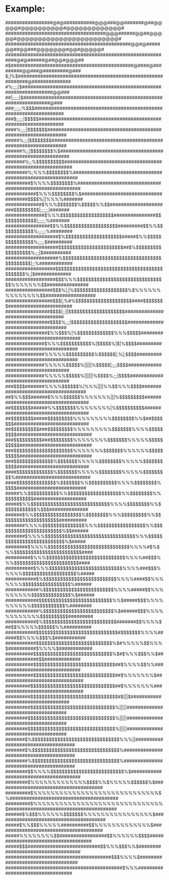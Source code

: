 # Example:

<p>
 #################@#@###########@@@###@@#######@##@@@@@#@@@@@@@@@@#@@@@@@@@@@@@@#
####################################@@@######@@##@@@@@#@@@@@@@@@@@@@@@@@@@@@@@@#
#############################################@@#@#####@@##@@###@@@@@@@#@@#@@@@@#
############################################################@#@######@##@@#@@@##
#$############################################@####@#########@@###@#########@###
$;|%$############################################################@##############
#%;;;;|$###################################################################@@###
##|;;;;;|$##################################################################@###
###;;;;;;%$$$###################################################################
###$;;;;;|$$$$$#################################################################
####%;;;;|$$$$$$$###############################################################
#####%;;;|$$$$$$$$##############################################################
######%;;|$$$$$$$$%$############################################################
#######%;;%$$$$$$$$$$###########################################################
########%;%%%$$$$$$$$%##########################################################
#########$%%%%$$$$$$$$%#########################################################
###########$%%%$$$$$$$$%$#####################################$$$$%||%%%%#######
#############$%%%$$$$$$$%$$$$$%%$$######################$$$$$$$$$|;;;;;;|#######
##############$%%%$$$$$$$$$$$$$$$$$$$###############$$$$$$$$$$$$$|;;;;;;%#######
################$$%%$$$$$$$$$$$$$$$$$$$#########$$%%$$$$$$$$$$$$%;;;;;;%########
###################$%$$$$$$$$$$$$$$$$$$$$#####$%%$$$$$$$$$$$$$$$%;;;;;$#########
###################$$$$$$$$$$$$$$$$$$$$$$$##$%$$$$$$$$$$$$$$$$$$%;;;|$##########
###################%$$$$$$$$$$$$$$$$$$$$$$$$$$$$$$$$$$$$$$$$$$$$|;;%############
##################$$$$$$$$$$$$$$$$$$$$$$$$$$$$$$$$$$$$$$$$$$$$$%;|$#############
##################$$$%%%$$$$$$$$$$$$$$$$$$$$$$$$$$$$$$$$%%%%%%%$$###############
#################$$$%|;|%$$$$$$$$$$$$$$$$$$$%$%%%%%%%%%%%%%%$$##################
#################$$$|;%#%$$$$$$$$$$$$$$$$$$$$####$$$$$$$$#######################
################$$$$|;;||$$$$$$$$$$$$$$$$$$$$###################################
################$$$$%;;;|$$$$$$$$$$$$$$$$$$$$###################################
###############$%%$$$%|%$$$$$$$$$$$$$%%%$$$$$###################################
##############$%%%$$$$$$$$$$$%|$$$$$%|$|%$$$$###################################
##############%%%%%$$$$$$$$$$%$$$$$$|;%|;$$$$###################################
##############%%%%%$$$$$%|||||%$$$$$|;;;;$$$$###################################
##############%%%%%$$$$$%||||||%$$$$%;;;|$$$$###################################
###$$$$#######%%%%$$$$$$%|%%%||||%%$$%%%$$$$####################################
##$%%$$$######$%%%$$$$$$%%%%%%%|||%$$$$$$$$$####################################
##$$$$$$$######%%$$$$$$$%%%%%%%%|%$$$$$$$$$$####################################
##$$$$$$$$#####$$$$$$$$$%%%%%%%%%$$$$$$$$%%$##$$$$$$$###########################
##$$$$$$$$$$###$$$$$$$$$%%%%%%%%%$$$$$$$%%%%$$$$$$$$$###########################
###$$$$$$$$$$###$$$$$$$$%%%%%%%%$$$$$$$%%%%%$$$$$$$$$$##########################
###$$$$$$$$$$$$$$$$$$$$$%%%%%%%$$$$$$$%%%%%%$$$$$$$$$$##########################
###$$$$$$$$$$$$$$%$$$$$$$%%%%%$$$$$$$$%%%%%$$$$$$$$$$$##########################
####$$$$$$$$$$$$$%$$$$$$$%%%%%$$$$$$$$%%%%%$$$$$$$$$%###########################
####$$$$$$$$$$$$$$%$$$$$$$%%$$$$$$$$$$%%%%$$$$$$$$%$$$$#########################
#####%%$$$$$$$$$$$%%$$$$$$$$$$$$$$$$$$$%%$$$$$$$$%%$$$$$$$$$$###################
#####$%%$$$$$$$$$$$$$$$$$$$$$$$$$$$$%%%%$$$$$$$$%%$$$$$$$$$$$$%$$$##############
######$%%$$$$$$$$$$$$$$$$$%$$$$$$$$%%%$$$$$$$$$%%$$$$$$$$$$$$$$$$$$$$$##########
#######%%%%$$$$$$$$$$$$$$$%%%$$$$$$$$$$$$$$$$$%%$$$$$$$$$$$$$$$$$$$$$$$%$$######
#######$%%%%$$$$$$$$$$$$$$$$$$$$$$$$$$$$$$$$%%%$$$$$$$$$$$$$$$$$$$$$$$$$$%$#####
########$%%%%$$$$$$$$$$$$$$$$$$$$$$$$$$$$$%%%%#$%$%%$$$$$$$$$$$$$$$$$$$$$$$$####
#########$%%%$$$$$$$$$$$$$$$$$$$$$$$$$$$$%%%%##$$$%%%$$$$$$$$$$$$$$$$$$$$$$$####
##########$%%%$$$$$$$$$$$$$$$$$$$$$$$$$$%%%%###$$$%%%%%$$$$$$$$$$$$$$$$$$$%#####
###########$%$$$$$$$$$$$$$$$$$$$$$$$$$$%%%%####$$%%%%%%%$$$$$$$$$$$$$$$$$%######
############%$$$$$$$$$$$$$$$$$$$$$$$$$%%%%#####$$%%%%%%%%%$$$$$$$$$$$$$$%$######
############$$$$$$$$$$$$$$$$$$$$$$$$$$%%$#####$$$%%%%%%%%%%$$$$$$$$$$$$%########
############%$$$$$$$$$$$$$$$$$$$$$$$$$%$######$$$%%%%%%%%%%%%$$$$$$$$$$#########
###########$%$$$$$$$$$$$$$$$$$$$$$$$$$$#######$$%%%%$##$$%%%%%$$$$$$%%##########
###########$$$$$$$$$$$$$$$$$$$$$$$$$$$$$#$$$$$$$%%%%######$$%%%%$$$%$###########
###########$$$$$$$$$$$$$$$$$$$$$$$$$$$%$#%%%%%$$%%%$##########$%%%%$############
##########$$$$$$$$$$$$$$$$$$$$$$$$$$$$%$#$%%%$$$%%$##############$$#############
##########$$$$$$$$$$$$$$$$$$$$$$$$$$$$$##$%%%%$$%%##############################
##########$$$$$$$$$$$$$$$$$$$$$$$$$$$$$##$%%%%%%%$##############################
#########$$$$$$$$$$$$$$$$$$$$$$$$$$$$$$##$%%%%%%%###############################
#########$$$$$$$$$$$$$$$$$$$$$$$$$$$$$$$#$|||$##################################
#########$$$$$$$$$$$$$$$$$$$$$$$$$$$$$$%|||||###################################
########$$$$$$$$$$$$$$$$$$$$$$$$$$$$$$$%|||||###################################
########$$$$$$$$$$$$$$$$$$$$$$$$$$$$$$$%|||||###################################
#######$%$$$$$$$$$$$$$$$$$$$$$$$$$$$$$$$%%%||###################################
#######$%$$$$$$$$$$$$$$$$$$$$$$$$$$$$$$$%#######################################
########%$$$$$$$$$$$$$$$$$$$$$$$$$$$$$$$%#######################################
########$$%%%%$$$$$$$$$$$$$$$$$$$$$$$$$$%$######################################
########$%%%%%%%%%%%%%$$$$%%$%%%%%$$$$$$%$######################################
#########$%%%%%%%%%%%%%%%%%%%%%%%%%%%%%$%#######################################
#########$%%%%%%%%%%%%%%%%%%%%%%%%%%%%%%$#######################################
######$%$$$%%%%%%$$$$$$$%%%%%%%%%%%%%%%%$#######################################
#####$%%$$$%%%%%##########$$%%%%%%%%%%%%%$######################################
#####%%%%%%%%$$#################$$%%%%%%$$$$####################################
#####$$$##########################$$%%%$$$%%$###################################
######################################$$$%%%%$##################################
##########################################$%%%#################################
</p>
